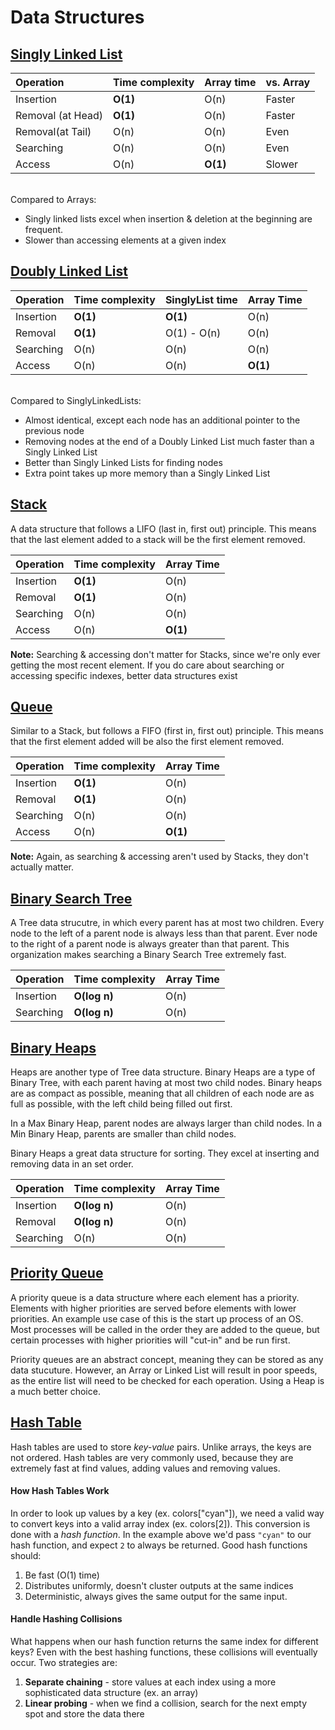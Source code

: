 # Data Structures

## [Singly Linked List](SinglyLinkedList.js)

| Operation         | Time complexity | Array time | vs. Array |
| :---------------- | :-------------- | :--------- | :-------- |
| Insertion         | **O(1)**        | O(n)       | Faster    |
| Removal (at Head) | **O(1)**        | O(n)       | Faster    |
| Removal(at Tail)  | O(n)            | O(n)       | Even      |
| Searching         | O(n)            | O(n)       | Even      |
| Access            | O(n)            | **O(1)**   | Slower    |

<br />
Compared to Arrays:

- Singly linked lists excel when insertion & deletion at the beginning are frequent.
- Slower than accessing elements at a given index

## [Doubly Linked List](DoublyLinkedList.js)

| Operation | Time complexity | SinglyList time | Array Time |
| :-------- | :-------------- | :-------------- | :--------- |
| Insertion | **O(1)**        | **O(1)**        | O(n)       |
| Removal   | **O(1)**        | O(1) - O(n)     | O(n)       |
| Searching | O(n)            | O(n)            | O(n)       |
| Access    | O(n)            | O(n)            | **O(1)**   |

<br />
Compared to SinglyLinkedLists:

- Almost identical, except each node has an additional pointer to the previous node
- Removing nodes at the end of a Doubly Linked List much faster than a Singly Linked List
- Better than Singly Linked Lists for finding nodes
- Extra point takes up more memory than a Singly Linked List

## [Stack](Stack.js)

A data structure that follows a LIFO (last in, first out) principle. This means that the last element added to a stack will be the first element removed.

| Operation | Time complexity | Array Time |
| :-------- | :-------------- | :--------- |
| Insertion | **O(1)**        | O(n)       |
| Removal   | **O(1)**        | O(n)       |
| Searching | O(n)            | O(n)       |
| Access    | O(n)            | **O(1)**   |

**Note:** Searching & accessing don't matter for Stacks, since we're only ever getting the most recent element. If you do care about searching or accessing specific indexes, better data structures exist

## [Queue](Queue.js)

Similar to a Stack, but follows a FIFO (first in, first out) principle. This means that the first element added will be also the first element removed.

| Operation | Time complexity | Array Time |
| :-------- | :-------------- | :--------- |
| Insertion | **O(1)**        | O(n)       |
| Removal   | **O(1)**        | O(n)       |
| Searching | O(n)            | O(n)       |
| Access    | O(n)            | **O(1)**   |

**Note:** Again, as searching & accessing aren't used by Stacks, they don't actually matter.

## [Binary Search Tree](BinarySearchTree.js)

A Tree data strucutre, in which every parent has at most two children. Every node to the left of a parent node is always less than that parent. Ever node to the right of a parent node is always greater than that parent. This organization makes searching a Binary Search Tree extremely fast.

| Operation | Time complexity | Array Time |
| :-------- | :-------------- | :--------- |
| Insertion | **O(log n)**    | O(n)       |
| Searching | **O(log n)**    | O(n)       |

## [Binary Heaps](MaxBinaryHeap.js)

Heaps are another type of Tree data structure. Binary Heaps are a type of Binary Tree, with each parent having at most two child nodes. Binary heaps are as compact as possible, meaning that all children of each node are as full as possible, with the left child being filled out first.

In a Max Binary Heap, parent nodes are always larger than child nodes. In a Min Binary Heap, parents are smaller than child nodes.

Binary Heaps a great data structure for sorting. They excel at inserting and removing data in an set order.

| Operation | Time complexity | Array Time |
| :-------- | :-------------- | :--------- |
| Insertion | **O(log n)**    | O(n)       |
| Removal   | **O(log n)**    | O(n)       |
| Searching | O(n)            | O(n)       |

## [Priority Queue](PriorityQueue.js)

A priority queue is a data structure where each element has a priority. Elements with higher priorities are served before elements with lower priorities. An example use case of this is the start up process of an OS. Most processes will be called in the order they are added to the queue, but certain processes with higher priorities will "cut-in" and be run first.

Priority queues are an abstract concept, meaning they can be stored as any data stucuture. However, an Array or Linked List will result in poor speeds, as the entire list will need to be checked for each operation. Using a Heap is a much better choice.

## [Hash Table](HashTable.js)

Hash tables are used to store _key-value_ pairs. Unlike arrays, the keys are not ordered. Hash tables are very commonly used, because they are extremely fast at find values, adding values and removing values.

#### How Hash Tables Work

In order to look up values by a key (ex. colors["cyan"]), we need a valid way to convert keys into a valid array index (ex. colors[2]). This conversion is done with a _hash function_. In the example above we'd pass `"cyan"` to our hash function, and expect `2` to always be returned. Good hash functions should:

1. Be fast (O(1) time)
2. Distributes uniformly, doesn't cluster outputs at the same indices
3. Deterministic, always gives the same output for the same input.

#### Handle Hashing Collisions

What happens when our hash function returns the same index for different keys? Even with the best hashing functions, these collisions will eventually occur. Two strategies are:

1. **Separate chaining** - store values at each index using a more sophisticated data structure (ex. an array)
2. **Linear probing** - when we find a collision, search for the next empty spot and store the data there
